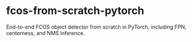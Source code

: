 # fcos-from-scratch-pytorch
End-to-end FCOS object detector from scratch in PyTorch, including FPN, centerness, and NMS inference.
